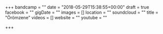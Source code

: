 +++
bandcamp = ""
date = "2018-05-29T15:38:55+00:00"
draft = true
facebook = ""
gigDate = ""
images = []
location = ""
soundcloud = ""
title = "Örömzene"
videos = []
website = ""
youtube = ""

+++
